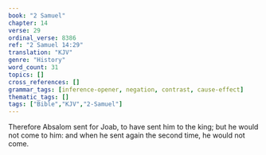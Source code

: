 ```yaml
---
book: "2 Samuel"
chapter: 14
verse: 29
ordinal_verse: 8386
ref: "2 Samuel 14:29"
translation: "KJV"
genre: "History"
word_count: 31
topics: []
cross_references: []
grammar_tags: [inference-opener, negation, contrast, cause-effect]
thematic_tags: []
tags: ["Bible","KJV","2-Samuel"]
---
```

Therefore Absalom sent for Joab, to have sent him to the king; but he would not come to him: and when he sent again the second time, he would not come.
